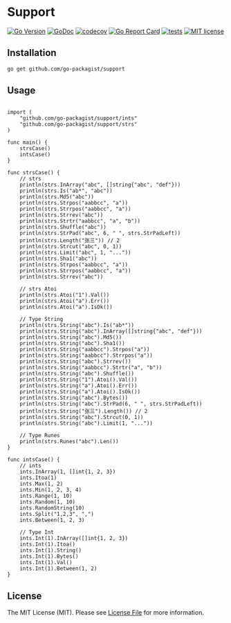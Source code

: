 # Support

[![Go Version](https://badgen.net/github/release/go-packagist/support/stable)](https://github.com/go-packagist/support/releases)
[![GoDoc](https://pkg.go.dev/badge/github.com/go-packagist/support)](https://pkg.go.dev/github.com/go-packagist/support)
[![codecov](https://codecov.io/gh/go-packagist/support/branch/master/graph/badge.svg?token=5TWGQ9DIRU)](https://codecov.io/gh/go-packagist/support)
[![Go Report Card](https://goreportcard.com/badge/github.com/go-packagist/support)](https://goreportcard.com/report/github.com/go-packagist/support)
[![tests](https://github.com/go-packagist/support/actions/workflows/go.yml/badge.svg)](https://github.com/go-packagist/support/actions/workflows/go.yml)
[![MIT license](https://img.shields.io/badge/license-MIT-brightgreen.svg)](https://opensource.org/licenses/MIT)

## Installation

```bash
go get github.com/go-packagist/support
```

## Usage

```gopackage main

import (
	"github.com/go-packagist/support/ints"
	"github.com/go-packagist/support/strs"
)

func main() {
	strsCase()
	intsCase()
}

func strsCase() {
	// strs
	println(strs.InArray("abc", []string{"abc", "def"}))
	println(strs.Is("ab*", "abc"))
	println(strs.Md5("abc"))
	println(strs.Strpos("aabbcc", "a"))
	println(strs.Strrpos("aabbcc", "a"))
	println(strs.Strrev("abc"))
	println(strs.Strtr("aabbcc", "a", "b"))
	println(strs.Shuffle("abc"))
	println(strs.StrPad("abc", 6, " ", strs.StrPadLeft))
	println(strs.Length("张三")) // 2
	println(strs.Strcut("abc", 0, 1))
	println(strs.Limit("abc", 1, "..."))
	println(strs.Sha1("abc"))
	println(strs.Strpos("aabbcc", "a"))
	println(strs.Strrpos("aabbcc", "a"))
	println(strs.Strrev("abc"))

	// strs Atoi
	println(strs.Atoi("1").Val())
	println(strs.Atoi("a").Err())
	println(strs.Atoi("a").IsOk())

	// Type String
	println(strs.String("abc").Is("ab*"))
	println(strs.String("abc").InArray([]string{"abc", "def"}))
	println(strs.String("abc").Md5())
	println(strs.String("abc").Sha1())
	println(strs.String("aabbcc").Strpos("a"))
	println(strs.String("aabbcc").Strrpos("a"))
	println(strs.String("abc").Strrev())
	println(strs.String("aabbcc").Strtr("a", "b"))
	println(strs.String("abc").Shuffle())
	println(strs.String("1").Atoi().Val())
	println(strs.String("a").Atoi().Err())
	println(strs.String("a").Atoi().IsOk())
	println(strs.String("abc").Bytes())
	println(strs.String("abc").StrPad(6, " ", strs.StrPadLeft))
	println(strs.String("张三").Length()) // 2
	println(strs.String("abc").Strcut(0, 1))
	println(strs.String("abc").Limit(1, "..."))

	// Type Runes
	println(strs.Runes("abc").Len())
}

func intsCase() {
	// ints
	ints.InArray(1, []int{1, 2, 3})
	ints.Itoa(1)
	ints.Max(1, 2)
	ints.Min(1, 2, 3, 4)
	ints.Range(1, 10)
	ints.Random(1, 10)
	ints.RandomString(10)
	ints.Split("1,2,3", ",")
	ints.Between(1, 2, 3)

	// Type Int
	ints.Int(1).InArray([]int{1, 2, 3})
	ints.Int(1).Itoa()
	ints.Int(1).String()
	ints.Int(1).Bytes()
	ints.Int(1).Val()
	ints.Int(1).Between(1, 2)
}
```

## License

The MIT License (MIT). Please see [License File](LICENSE) for more information.